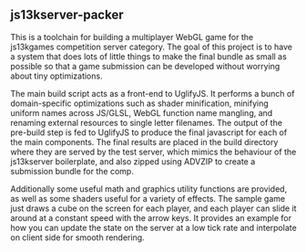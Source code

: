 ## js13kserver-packer

This is a toolchain for building a multiplayer WebGL game for the js13kgames competition server category.
The goal of this project is to have a system that does lots of little things to make the final bundle as small as possible so that a game submission can be developed without worrying about tiny optimizations.

The main build script acts as a front-end to UglifyJS.
It performs a bunch of domain-specific optimizations such as shader minification, minifying uniform names across JS/GLSL, WebGL function name mangling, and renaming external resources to single letter filenames.
The output of the pre-build step is fed to UglifyJS to produce the final javascript for each of the main components.
The final results are placed in the build directory where they are served by the test server, which mimics the behaviour of the js13kserver boilerplate, and also zipped using ADVZIP to create a submission bundle for the comp.

Additionally some useful math and graphics utility functions are provided, as well as some shaders useful for a variety of effects.
The sample game just draws a cube on the screen for each player, and each player can slide it around at a constant speed with the arrow keys.
It provides an example for how you can update the state on the server at a low tick rate and interpolate on client side for smooth rendering.
